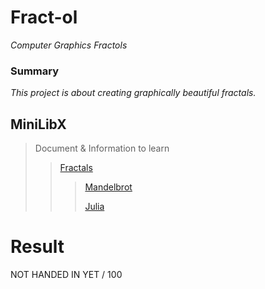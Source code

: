 # Fract-ol
*Computer Graphics Fractols*

### Summary
*This project is about creating graphically beautiful fractals.*

## MiniLibX


>Document & Information to learn
>>[Fractals]()
>>> [Mandelbrot]()
>>> 
>>> [Julia]()







# Result
NOT HANDED IN YET / 100
